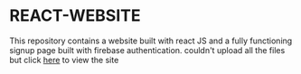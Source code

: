# REACT-WEBSITE
This repository contains a website built with react JS  and a fully functioning signup page built with firebase authentication.
couldn't upload all the files but click [here](https://traveltours.netlify.app/) to view the site
